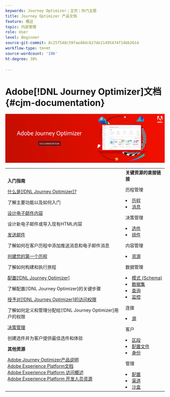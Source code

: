 ```yaml
---
keywords: Journey Optimizer；主页；热门主题
title: Journey Optimizer 产品文档
feature: 概述
topic: 内容管理
role: User
level: Beginner
source-git-commit: 8c25f548c59fae48dc627de21495474f14bb2614
workflow-type: tm+mt
source-wordcount: '196'
ht-degree: 38%

---
```


# Adobe[!DNL Journey Optimizer]文档 {#cjm-documentation}

![](using/assets/do-not-localize/banner-cjm.png)


<table style="table-layout:fixed">
<tr>
  <td>
    <div><strong>入门指南</strong>
    </div>
    <p>
    <em></em>
    <p>
    <div>
      <a href="using/get-started.md">什么是[!DNL Journey Optimizer]?</a>
    </div>
    <p>了解主要功能以及如何入门
    <p>
    <div>
      <a href="using/design-emails.md">设计电子邮件内容</a>
    </div>
    <p>
    设计新电子邮件或导入现有HTML内容
    <p>
    <div>
      <a href="using/building-journeys/journeys-message.md">发送邮件</a>
    </div>
    <p>了解如何在客户历程中添加推送消息和电子邮件消息
    <p>
    <div>
    <a href="using/building-journeys/journeys-uc.md">创建您的第一个历程</a>
    </div>
    <p>了解如何构建和执行旅程
    <p>
    <div>
    <a href="using/configuration/get-started-configuration.md">配置[!DNL Journey Optimizer]</a>
    </div>
    <p>了解配置[!DNL Journey Optimizer]的关键步骤
    <p>
    <div>
    <a href="using/administration/permissions-overview.md">授予对[!DNL Journey Optimizer]的访问权限</a>
    </div>
    <p>了解如何定义和管理分配给[!DNL Journey Optimizer]用户的权限
    <p>
    <div>
    <a href="using/offers/get-started/starting-offer-decisioning.md">决策管理</a>
    </div>
    <p>创建选件并为客户提供最佳选件和体验
    <p>
    <p>
    <div><strong>其他资源</strong>
    </div>
    <p>
    <p>
    <div>
      <a href="https://helpx.adobe.com/legal/product-descriptions/adobe-journey-optimizer.html">Adobe Journey Optimizer产品说明</a>
    </div>
    <div>
      <a href="https://experienceleague.adobe.com/docs/experience-platform/landing/home.html?lang=zh-Hans">Adobe Experience Platform文档</a>
    </div>
      <div>
      <a href="https://experienceleague.adobe.com/docs/experience-platform/access-control/home.html?lang=zh-Hans">Adobe Experience Platform 访问概述</a>
    </div>
      <div>
      <a href="https://www.adobe.com/cn/experience-platform/documentation-and-developer-resources.html">Adobe Experience Platform 开发人员资源</a>
    </div>
  </td>
   <td>
   <div><strong>关键资源的直接链接</strong>
    </div>
    <p>
    <em></em>
    <p>
    <p>历程管理</p>
    <li>
      <a href="using/building-journeys/journey-gs.md">历程</a>
    </li>
    <li>
      <a href="using/create-message.md">消息</a>
    </li>
    <p>
    <p>决策管理</p>
    <li>
      <a href="using/offers/get-started/starting-offer-decisioning.md">选件</a>
    </li>
     <li>
      <a href="using/offers/offer-library/key-steps.md">组件</a>
    </li>
    <p>
    <p>内容管理</p>
    <li>
      <a href="using/assets-essentials.md">资源</a>
    </li>
    <p>
    <p>数据管理</p>
    <li>
      <a href="using/get-started-schemas.md">模式 (Schema)</a>
    </li>
     <li>
      <a href="using/get-started-datasets.md">数据集</a>
    </li>
        <li>
      <a href="using/get-started-queries.md">查询</a>
    </li>
     <li>
      <a href="https://experienceleague.adobe.com/docs/experience-platform/ingestion/quality/monitor-data-ingestion.html?lang=zh-Hans">监控</a>
    </li>
    <p>
    <p>连接</p>
    <li>
      <a href="using/get-started-sources.md">源</a>
    </li>
    <p>
    <p>客户</p>
    <li>
      <a href="using/segment/about-segments.md">区段</a>
    </li>
     <li>
      <a href="using/get-started-profiles.md">配置文件</a>
    </li>
    <li>
      <a href="using/get-started-identity.md">身份</a>
    </li>
    <p>
    <p>管理</p>
    <li>
      <a href="using/configuration/about-data-sources-events-actions.md">配置</a>
    </li>
    <li>
      <a href="using/configuration/get-started-configuration.md">渠道</a>
    </li>
     <li>
      <a href="using/administration/sandboxes.md">沙盒</a>
    </li>
  </td>
</tr>
</table>
